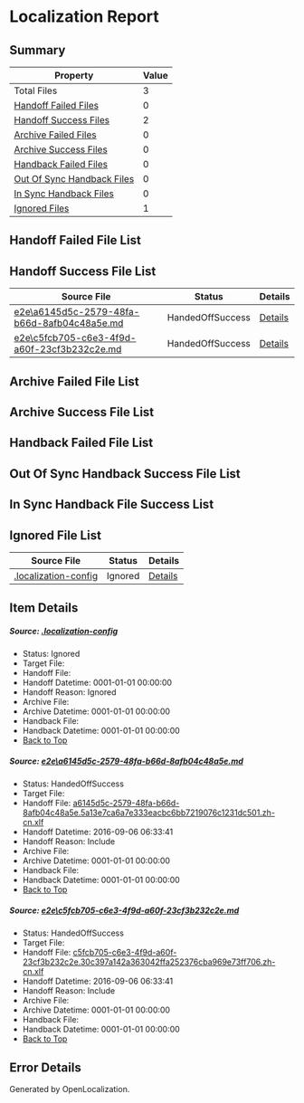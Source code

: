 # <a name='report-top'></a> Localization Report

## Summary
 Property | Value 
 -------- | ----- 
 Total Files | 3
[ Handoff Failed Files ](#handoff-failed-list)| 0
[ Handoff Success Files ](#handoff-success-list)| 2
[ Archive Failed Files ](#archive-failed-list)| 0
[ Archive Success Files ](#archive-success-list)| 0
[ Handback Failed Files ](#handback-failed-list)| 0
[ Out Of Sync Handback Files ](#outofsync-handback-success-list)| 0
[ In Sync Handback Files ](#insync-handback-success-list)| 0
[ Ignored Files ](#ignored-list)| 1

## <a name='handoff-failed-list'></a> Handoff Failed File List

## <a name='handoff-success-list'></a> Handoff Success File List
 Source File | Status | Details 
 ----------- | ------ | ------- 
 [e2e\a6145d5c-2579-48fa-b66d-8afb04c48a5e.md](https://github.com/OpenLocalizationTestOrg/ol-test0/blob/0234baa273f242caedbdbcba59a55d1591876c24/e2e/a6145d5c-2579-48fa-b66d-8afb04c48a5e.md) | HandedOffSuccess | [Details](#9ca016f3a834743d18e3893fab6472eda45c358d1)
 [e2e\c5fcb705-c6e3-4f9d-a60f-23cf3b232c2e.md](https://github.com/OpenLocalizationTestOrg/ol-test0/blob/0234baa273f242caedbdbcba59a55d1591876c24/e2e/c5fcb705-c6e3-4f9d-a60f-23cf3b232c2e.md) | HandedOffSuccess | [Details](#dbf07e63b7cd569c26bd5dd0a4c47d831302d7af2)

## <a name='archive-failed-list'></a> Archive Failed File List

## <a name='archive-success-list'></a> Archive Success File List

## <a name='handback-failed-list'></a> Handback Failed File List

## <a name='outofsync-handback-success-list'></a> Out Of Sync Handback Success File List

## <a name='insync-handback-success-list'></a> In Sync Handback File Success List

## <a name='ignored-list'></a> Ignored File List
 Source File | Status | Details 
 ----------- | ------ | ------- 
 [.localization-config](https://github.com/OpenLocalizationTestOrg/ol-test0/blob/0234baa273f242caedbdbcba59a55d1591876c24/.localization-config) | Ignored | [Details](#3d4f252ac210baf56311d7e97dcc2db10974dbd20)

## Item Details
##### <a name='3d4f252ac210baf56311d7e97dcc2db10974dbd20'></a> Source: [.localization-config](https://github.com/OpenLocalizationTestOrg/ol-test0/blob/0234baa273f242caedbdbcba59a55d1591876c24/.localization-config)
* Status: Ignored
* Target File: 
* Handoff File: 
* Handoff Datetime: 0001-01-01 00:00:00
* Handoff Reason: Ignored
* Archive File: 
* Archive Datetime: 0001-01-01 00:00:00
* Handback File: 
* Handback Datetime: 0001-01-01 00:00:00
* [Back to Top](#report-top)

##### <a name='9ca016f3a834743d18e3893fab6472eda45c358d1'></a> Source: [e2e\a6145d5c-2579-48fa-b66d-8afb04c48a5e.md](https://github.com/OpenLocalizationTestOrg/ol-test0/blob/0234baa273f242caedbdbcba59a55d1591876c24/e2e/a6145d5c-2579-48fa-b66d-8afb04c48a5e.md)
* Status: HandedOffSuccess
* Target File: 
* Handoff File: [a6145d5c-2579-48fa-b66d-8afb04c48a5e.5a13e7ca6a7e333eacbc6bb7219076c1231dc501.zh-cn.xlf](https://github.com/OpenLocalizationTestOrg/ol-test0-handoff/blob/7e9f3e00f169bb1517a0217c0260f1dee6e0b878/ol-handoff/OpenLocalizationTestOrg/ol-test0-zhcn/ci/high/a6145d5c-2579-48fa-b66d-8afb04c48a5e.5a13e7ca6a7e333eacbc6bb7219076c1231dc501.zh-cn.xlf)
* Handoff Datetime: 2016-09-06 06:33:41
* Handoff Reason: Include
* Archive File: 
* Archive Datetime: 0001-01-01 00:00:00
* Handback File: 
* Handback Datetime: 0001-01-01 00:00:00
* [Back to Top](#report-top)

##### <a name='dbf07e63b7cd569c26bd5dd0a4c47d831302d7af2'></a> Source: [e2e\c5fcb705-c6e3-4f9d-a60f-23cf3b232c2e.md](https://github.com/OpenLocalizationTestOrg/ol-test0/blob/0234baa273f242caedbdbcba59a55d1591876c24/e2e/c5fcb705-c6e3-4f9d-a60f-23cf3b232c2e.md)
* Status: HandedOffSuccess
* Target File: 
* Handoff File: [c5fcb705-c6e3-4f9d-a60f-23cf3b232c2e.30c397a142a363042ffa252376cba969e73ff706.zh-cn.xlf](https://github.com/OpenLocalizationTestOrg/ol-test0-handoff/blob/7e9f3e00f169bb1517a0217c0260f1dee6e0b878/ol-handoff/OpenLocalizationTestOrg/ol-test0-zhcn/ci/high/c5fcb705-c6e3-4f9d-a60f-23cf3b232c2e.30c397a142a363042ffa252376cba969e73ff706.zh-cn.xlf)
* Handoff Datetime: 2016-09-06 06:33:41
* Handoff Reason: Include
* Archive File: 
* Archive Datetime: 0001-01-01 00:00:00
* Handback File: 
* Handback Datetime: 0001-01-01 00:00:00
* [Back to Top](#report-top)


## Error Details

Generated by OpenLocalization.
